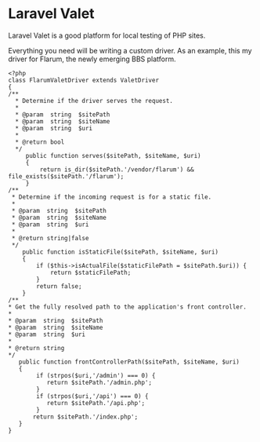 # Laravel Valet

Laravel Valet is a good platform for local testing of PHP sites.

Everything you need will be writing a custom driver. As an example, this my driver for Flarum, the newly emerging BBS platform.

```
<?php
class FlarumValetDriver extends ValetDriver
{
/**
  * Determine if the driver serves the request.
  *
  * @param  string  $sitePath
  * @param  string  $siteName
  * @param  string  $uri
  *
  * @return bool
  */
     public function serves($sitePath, $siteName, $uri)
     {
         return is_dir($sitePath.'/vendor/flarum') && file_exists($sitePath.'/flarum');
     }
/**
 * Determine if the incoming request is for a static file.
 *
 * @param  string  $sitePath
 * @param  string  $siteName
 * @param  string  $uri
 *
 * @return string|false
 */
    public function isStaticFile($sitePath, $siteName, $uri)
    {
        if ($this->isActualFile($staticFilePath = $sitePath.$uri)) {
            return $staticFilePath;
        }
        return false;
    }
/**
* Get the fully resolved path to the application's front controller.
*
* @param  string  $sitePath
* @param  string  $siteName
* @param  string  $uri
*
* @return string
*/
   public function frontControllerPath($sitePath, $siteName, $uri)
   {
        if (strpos($uri,'/admin') === 0) {
           return $sitePath.'/admin.php';
        }
        if (strpos($uri,'/api') === 0) {
           return $sitePath.'/api.php';
        }
       return $sitePath.'/index.php';
   }
}
```
